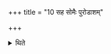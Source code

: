 +++
title = "10 सह सोमैः पुरोडाशम्"

+++

<details><summary>थिते</summary>

सह सोमैः पुरोडाशं प्रतिप्रस्थाता सर्वहुतं जुहोति १०
</details>
